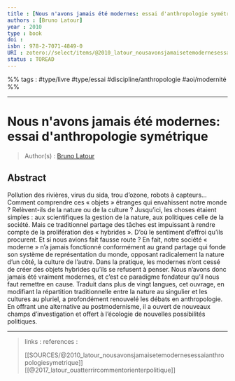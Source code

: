 ```yaml
---
title : [Nous n'avons jamais été modernes: essai d'anthropologie symétrique]
authors : [Bruno Latour]
year : 2010
type : book
doi : 
isbn : 978-2-7071-4849-0
URI : zotero://select/items/@2010_latour_nousavonsjamaisetemodernesessaianthropologiesymetrique
status : TOREAD
---
```


%% tags :  #type/livre #type/essai #discipline/anthropologie #aoi/modernité %% 

---

Nous n'avons jamais été modernes: essai d'anthropologie symétrique
===
> Author(s) : [Bruno Latour](https://fr.wikipedia.org/wiki/Bruno_Latour)

## Abstract
Pollution des rivières, virus du sida, trou d’ozone, robots à capteurs… Comment comprendre ces « objets » étranges qui envahissent notre monde ? Relèvent-ils de la nature ou de la culture ? Jusqu’ici, les choses étaient simples : aux scientifiques la gestion de la nature, aux politiques celle de la société. Mais ce traditionnel partage des tâches est impuissant à rendre compte de la prolifération des « hybrides ». D’où le sentiment d’effroi qu’ils procurent. Et si nous avions fait fausse route ? En fait, notre société « moderne » n’a jamais fonctionné conformément au grand partage qui fonde son système de représentation du monde, opposant radicalement la nature d’un côté, la culture de l’autre. Dans la pratique, les modernes n’ont cessé de créer des objets hybrides qu’ils se refusent à penser. Nous n’avons donc jamais été vraiment modernes, et c’est ce paradigme fondateur qu’il nous faut remettre en cause. Traduit dans plus de vingt langues, cet ouvrage, en modifiant la répartition traditionnelle entre la nature au singulier et les cultures au pluriel, a profondément renouvelé les débats en anthropologie. En offrant une alternative au postmodernisme, il a ouvert de nouveaux champs d’investigation et offert à l’écologie de nouvelles possibilités politiques.

---
> links : 
> references : 
> 
> [[SOURCES/@2010_latour_nousavonsjamaisetemodernesessaianthropologiesymetrique]][[@2017_latour_ouatterrircommentorienterpolitique]]
